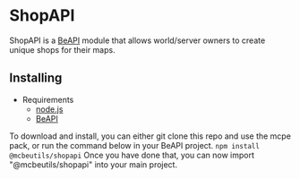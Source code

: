 # ShopAPI

ShopAPI is a [BeAPI](https://github.com/MCBE-Utilities/BeAPI) module that allows world/server owners to create unique shops for their maps.

## Installing
* Requirements
  * [node.js](https://nodejs.org/)
  * [BeAPI](https://github.com/MCBE-Utilities/BeAPI)

To download and install, you can either git clone this repo and use the mcpe pack, or run the command below in your BeAPI project.
```npm install @mcbeutils/shopapi```
Once you have done that, you can now import "@mcbeutils/shopapi" into your main project.